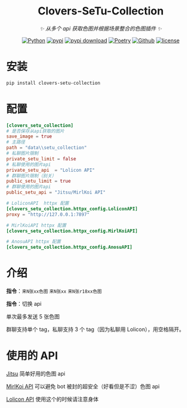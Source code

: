 <div align="center">

# Clovers-SeTu-Collection

_✨ 从多个 api 获取色图并根据场景整合的色图插件 ✨_

[![Python](https://img.shields.io/badge/Python-3.12+-blue.svg)](https://www.python.org/)
[![pypi](https://img.shields.io/pypi/v/clovers_setu_collection.svg)](https://pypi.python.org/pypi/clovers_setu_collection)
[![pypi download](https://img.shields.io/pypi/dm/clovers_setu_collection)](https://pypi.python.org/pypi/clovers_setu_collection)
[![Poetry](https://img.shields.io/endpoint?url=https://python-poetry.org/badge/v0.json)](https://python-poetry.org/)
[![Github](https://img.shields.io/badge/GitHub-Clovers-00CC33?logo=github)](https://github.com/clovers-project/clovers)
[![license](https://img.shields.io/github/license/clovers-project/clovers-setu-collection.svg)](./LICENSE)

</div>

# 安装

```bash
pip install clovers-setu-collection
```

# 配置

```toml
[clovers_setu_collection]
# 是否保存从api获取的图片
save_image = true
# 主路径
path = "data\\setu_collection"
# 私聊图片限制
private_setu_limit = false
# 私聊使用的图片api
private_setu_api  = "Lolicon API"
# 群聊图片限制（别关）
public_setu_limit = true
# 群聊使用的图片api
public_setu_api = "Jitsu/MirlKoi API"

# LoliconAPI  httpx 配置
[clovers_setu_collection.httpx_config.LoliconAPI]
proxy = "http://127.0.0.1:7897"

# MirlKoiAPI httpx 配置
[clovers_setu_collection.httpx_config.MirlKoiAPI]

# AnosuAPI httpx 配置
[clovers_setu_collection.httpx_config.AnosuAPI]

```

# 介绍

**指令**：`来N张xx色图` `来N张xx` `来N张r18xx色图`

**指令**：切换 api

单次最多发送 5 张色图

群聊支持单个 tag，私聊支持 3 个 tag（因为私聊用 Lolicon），用空格隔开。

# 使用的 API

[Jitsu](https://image.anosu.top/) 简单好用的色图 api

[MirlKoi API](https://iw233.cn/) 可以避免 bot 被封的超安全（好看但是不涩）色图 api

[Lolicon API](https://api.lolicon.app/) 使用这个的时候请注意身体
